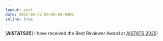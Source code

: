```yaml
---
layout: post
date: 2025-04-22 00:00:00-0400
inline: true
---
```


[**AISTATS25**] I have received the Best Reviewer Award at <a href='https://aistats.org/aistats2025/awards.html'>AISTATS 2025</a>!